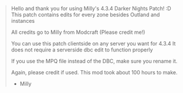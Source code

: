> Hello and thank you for using Milly's 4.3.4 Darker Nights Patch! :D This patch contains edits for every zone besides Outland and instances
> 
> All credits go to Milly from Modcraft (Please credit me!)
> 
> You can use this patch clientside on any server you want for 4.3.4  It does not require a serverside dbc edit to function properly
> 
> If you use the MPQ file instead of the DBC, make sure you rename it.
> 
> Again, please credit if used. This mod took about 100 hours to make.
> 
> - Milly